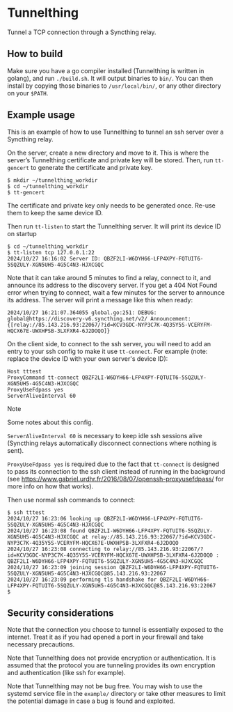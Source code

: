 # Tunnelthing
Tunnel a TCP connection through a Syncthing relay.

## How to build
Make sure you have a go compiler installed (Tunnelthing is written in golang),
and run `./build.sh`. It will output binaries to `bin/`. You can then install by
copying those binaries to `/usr/local/bin/`, or any other directory on your
`$PATH`.

## Example usage
This is an example of how to use Tunnelthing to tunnel an ssh server over a
Syncthing relay.

On the server, create a new directory and move to it. This is where the
server’s Tunnelthing certificate and private key will be stored. Then, run
`tt-gencert` to generate the certificate and private key.

```
$ mkdir ~/tunnelthing_workdir
$ cd ~/tunnelthing_workdir
$ tt-gencert
```

The certificate and private key only needs to be generated once. Re-use them to
keep the same device ID.

Then run `tt-listen` to start the Tunnelthing server. It will print its device
ID on startup

```
$ cd ~/tunnelthing_workdir
$ tt-listen tcp 127.0.0.1:22
2024/10/27 16:16:02 Server ID: QBZF2LI-W6DYH66-LFP4XPY-FQTUIT6-5SQZULY-XGN5UH5-4G5C4N3-HJXCGQC
```

Note that it can take around 5 minutes to find a relay, connect to it, and
announce its address to the discovery server. If you get a 404 Not Found error
when trying to connect, wait a few minutes for the server to announce its
address. The server will print a message like this when ready:

```
2024/10/27 16:21:07.364055 global.go:251: DEBUG: global@https://discovery-v6.syncthing.net/v2/ Announcement: {[relay://85.143.216.93:22067/?id=KCV3GDC-NYP3C7K-4Q35Y5S-VCERYFM-HQCX67E-UWXHPSB-3LXFXR4-6J2DOQO]}
```

On the client side, to connect to the ssh server, you will need to add an entry
to your ssh config to make it use `tt-connect`. For example (note: replace the
device ID with your own server's device ID):

```
Host tttest
ProxyCommand tt-connect QBZF2LI-W6DYH66-LFP4XPY-FQTUIT6-5SQZULY-XGN5UH5-4G5C4N3-HJXCGQC
ProxyUseFdpass yes
ServerAliveInterval 60
```

> [!NOTE]
> Some notes about this config.
>
> `ServerAliveInterval 60` is necessary to keep
> idle ssh sessions alive (Syncthing relays automatically disconnect
> connections where nothing is sent).
>
> `ProxyUseFdpass yes` is required due to the fact that `tt-connect` is
> designed to pass its connection to the ssh client instead of running in the
> background (see
> https://www.gabriel.urdhr.fr/2016/08/07/openssh-proxyusefdpass/ for more info
> on how that works).

Then use normal ssh commands to connect:

```
$ ssh tttest
2024/10/27 16:23:06 looking up QBZF2LI-W6DYH66-LFP4XPY-FQTUIT6-5SQZULY-XGN5UH5-4G5C4N3-HJXCGQC
2024/10/27 16:23:08 found QBZF2LI-W6DYH66-LFP4XPY-FQTUIT6-5SQZULY-XGN5UH5-4G5C4N3-HJXCGQC at relay://85.143.216.93:22067/?id=KCV3GDC-NYP3C7K-4Q35Y5S-VCERYFM-HQCX67E-UWXHPSB-3LXFXR4-6J2DOQO
2024/10/27 16:23:08 connecting to relay://85.143.216.93:22067/?id=KCV3GDC-NYP3C7K-4Q35Y5S-VCERYFM-HQCX67E-UWXHPSB-3LXFXR4-6J2DOQO : QBZF2LI-W6DYH66-LFP4XPY-FQTUIT6-5SQZULY-XGN5UH5-4G5C4N3-HJXCGQC
2024/10/27 16:23:09 joining session QBZF2LI-W6DYH66-LFP4XPY-FQTUIT6-5SQZULY-XGN5UH5-4G5C4N3-HJXCGQC@85.143.216.93:22067
2024/10/27 16:23:09 performing tls handshake for QBZF2LI-W6DYH66-LFP4XPY-FQTUIT6-5SQZULY-XGN5UH5-4G5C4N3-HJXCGQC@85.143.216.93:22067
$
```

## Security considerations
Note that the connection you choose to tunnel is essentially exposed to the
internet. Treat it as if you had opened a port in your firewall and take
necessary precautions.

Note that Tunnelthing does not provide encryption or authentication. It is
assumed that the protocol you are tunneling provides its own encryption and
authentication (like ssh for example).

Note that Tunnelthing may not be bug free. You may wish to use the systemd
service file in the `example/` directory or take other measures to limit the
potential damage in case a bug is found and exploited.
